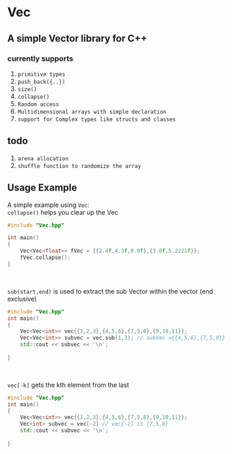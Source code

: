 #  Vec <br>
## A simple Vector library for C++

### currently supports<br>
1. `primitive types`<br>
2. `push_back({..})`<br>
3. `size()`<br>
4. `collapse()`<br>
5. `Random access`<br>
6. `Multidimensional arrays with simple declaration`<br>
7. `support for Complex types like structs and classes`<br>


## todo
1. `arena allocation`<br>
2. `shuffle function to randomize the array`<br>

## Usage Example

A simple example using `Vec`:<br>
```collapse()``` helps you clear up the Vec
```cpp
#include "Vec.hpp"

int main() 
{
    Vec<Vec<float>> fVec = {{2.4f,4.3f,0.0f},{3.0f,5.2221f}};
    fVec.collapse();
}
```
<br>


```sub(start,end)``` is used to extract the sub Vector within the vector (end exclusive)

```cpp
#include "Vec.hpp"
int main()
{
    Vec<Vec<int>> vec{{1,2,3},{4,5,6},{7,5,8},{9,10,11}};
    Vec<Vec<int>> subvec = vec.sub(1,3); // subVec ={{4,5,6},{7,5,8}}
    std::cout << subvec << '\n';
    
}
```
<br> 

```vec[-k]``` gets the kth element from the last
```cpp
#include "Vec.hpp"
int main()
{
    Vec<Vec<int>> vec{{1,2,3},{4,5,6},{7,5,8},{9,10,11}};
    Vec<int> subvec = vec[-2] // vec[-2] is {7,5,8}
    std::cout << subvec << '\n';
    
}




